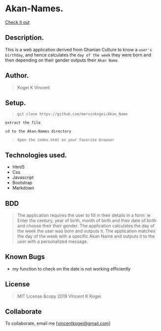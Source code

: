 # Akan-Names.
[Check it out](https://github.com/mervinkogei/Akan_Name/)

## Description.
This is a web application derived from Ghanian Culture to know a ``user's birthday``, and hence calculates the ``day of the week`` they were born and then depending on their gender outputs their ``Akan Name``. 

## Author.
 > Kogei K Vincent

 
 ## Setup.
 > ``git clone https://github.com/mervinkogei/Akan_Name``
 
 ``extract the file``
 
 ``cd to the Akan-Names directory``
 
 > ``Open the index.html on your favorite browser``

## Technologies used.
  * Html5
  * Css
  * Javascript
  * Bootstrap
  * Markdown
  
## BDD
>The application requires the user to fill in their details in a form: ie Enter the century, year of birth, month of birth and their date of birth and choose their their gender.
>The application calculates the day of the week the user was born and outputs it.
>The application matches the day of the week with a specific Akan Name and outputs it to the user with a personalized message.


## Known Bugs
* my function to check on the date is not working efficiently

## License
> MIT License &copy 2019 VIncent K Kogei 

## Collaborate
To collaborate, email me [vincentkogei@gmail.com]